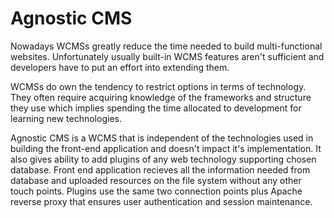 # Agnostic CMS

Nowadays WCMSs greatly reduce the time needed to build multi-functional websites. Unfortunately usually built-in WCMS features aren't sufficient and developers have to put an effort into extending them.

WCMSs do own the tendency to restrict options in terms of technology. They often require acquiring knowledge of the frameworks and structure they use which implies spending the time allocated to development for learning new technologies.

Agnostic CMS is a WCMS that is independent of the technologies used in building the front-end application and doesn't impact it's implementation. It also gives ability to add plugins of any web technology supporting chosen database. Front end application recieves all the information needed from database and uploaded resources on the file system without any other touch points. Plugins use the same two connection points plus Apache reverse proxy that ensures user authentication and session maintenance.
